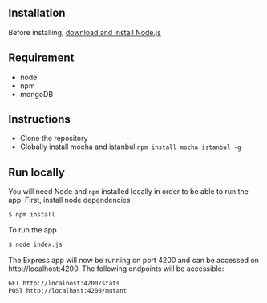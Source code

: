## Installation

Before installing, [download and install Node.js](https://nodejs.org/en/download/)

## Requirement
- node
- npm
- mongoDB


## Instructions
- Clone the repository
- Globally install mocha and istanbul `npm install mocha istanbul -g`

## Run locally

You will need Node and `npm` installed locally in order to be able to run the app. First, install node dependencies

```bash
$ npm install
```

To run the app

```bash
$ node index.js
```

The Express app will now be running on port 4200 and can be accessed on http://localhost:4200. The following endpoints will be accessible:

```bash
GET http://localhost:4200/stats
POST http://localhost:4200/mutant
```
